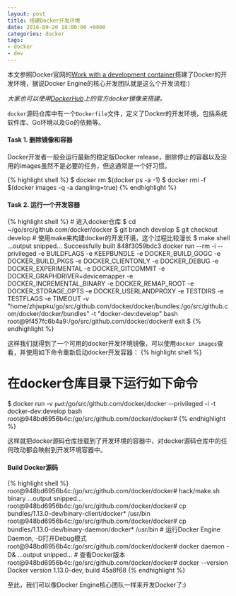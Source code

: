 ```yaml
---
layout: post
title: 搭建Docker开发环境
date: 2016-09-20 18:00:00 +0800
categories: docker
tags:
- docker
- dev
---
```


本文参照Docker官网的[Work with a development container][set-up-dev-env]搭建了Docker的开发环境，据说Docker Engine的核心开发团队就是这么个开发流程:)

*大家也可以使用[DockerHub][dockerhub]上的官方docker镜像来搭建。*

`docker`源码仓库中有一个`Dockerfile`文件，定义了Docker的开发环境，包括系统软件库、Go环境以及Go的依赖等。

<h4>Task 1. 删除镜像和容器</h4>
Docker开发者一般会运行最新的稳定版Docker release，删除停止的容器以及没用的images虽然不是必要的任务，但这通常是一个好习惯。

{% highlight shell %}
$ docker rm $(docker ps -a -1)
$ docker rmi -f $(docker images -q -a dangling=true)
{% endhighlight %}

<h4>Task 2. 运行一个开发容器</h4>
{% highlight shell %}
# 进入docker仓库
$ cd ~/go/src/github.com/docker/docker
$ git branch develop
$ git checkout develop
# 使用make来构建docker的开发环境，这个过程比较漫长
$ make shell
...output snipped...
Successfully built 848f3059bdc3
docker run --rm -i --privileged -e BUILDFLAGS -e KEEPBUNDLE -e DOCKER_BUILD_GOGC -e DOCKER_BUILD_PKGS -e DOCKER_CLIENTONLY -e DOCKER_DEBUG -e DOCKER_EXPERIMENTAL -e DOCKER_GITCOMMIT -e DOCKER_GRAPHDRIVER=devicemapper -e DOCKER_INCREMENTAL_BINARY -e DOCKER_REMAP_ROOT -e DOCKER_STORAGE_OPTS -e DOCKER_USERLANDPROXY -e TESTDIRS -e TESTFLAGS -e TIMEOUT -v "home/zhjwpku/go/src/github.com/docker/docker/bundles:/go/src/github.com/docker/docker/bundles" -t "docker-dev:develop" bash
root@9f457fc6b4a9:/go/src/github.com/docker/docker# exit
$ 
{% endhighlight %}

这样我们就得到了一个可用的docker开发环境镜像，可以使用`docker images`查看，并使用如下命令重新启动docker开发容器：
{% highlight shell %}
# 在docker仓库目录下运行如下命令
$ docker run -v `pwd`:/go/src/github.com/docker/docker --privileged -i -t docker-dev:develop bash
root@948bd6956b4c:/go/src/github.com/docker/docker#
{% endhighlight %}

这样就把docker源码仓库挂载到了开发环境的容器中，对docker源码仓库中的任何改动都会映射到开发环境容器中。

<h4>Build Docker源码</h4>
{% highlight shell %}
root@948bd6956b4c:/go/src/github.com/docker/docker# hack/make.sh binary
...output snipped...
root@948bd6956b4c:/go/src/github.com/docker/docker# cp bundles/1.13.0-dev/binary-client/docker* /usr/bin
root@948bd6956b4c:/go/src/github.com/docker/docker# cp bundles/1.13.0-dev/binary-daemon/docker* /usr/bin
# 运行Docker Engine Daemon, -D打开Debug模式
root@948bd6956b4c:/go/src/github.com/docker/docker# docker daemon -D&
...output snipped...
# 查看Docker版本
root@948bd6956b4c:/go/src/github.com/docker/docker# docker --version
Docker version 1.13.0-dev, build 45a8f68
{% endhighlight %}

至此，我们可以像Docker Engine核心团队一样来开发Docker了:)

[set-up-dev-env]: https://docs.docker.com/opensource/project/set-up-dev-env/
[dockerhub]: https://hub.docker.com/_/docker/
